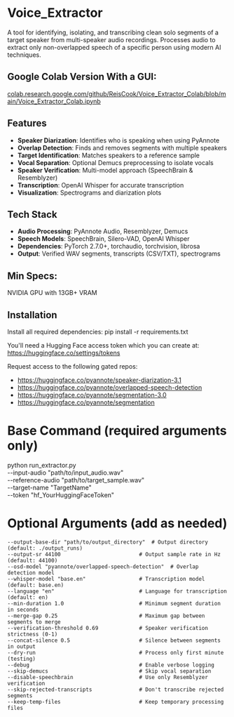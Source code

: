 # Voice_Extractor

A tool for identifying, isolating, and transcribing clean solo segments of a target speaker from multi-speaker audio recordings. Processes audio to extract only non-overlapped speech of a specific person using modern AI techniques.

## Google Colab Version With a GUI:

[colab.research.google.com/github/ReisCook/Voice_Extractor_Colab/blob/main/Voice_Extractor_Colab.ipynb
](https://colab.research.google.com/github/ReisCook/Voice_Extractor_Colab/blob/main/Voice_Extractor_Colab.ipynb)
## Features

- **Speaker Diarization**: Identifies who is speaking when using PyAnnote
- **Overlap Detection**: Finds and removes segments with multiple speakers  
- **Target Identification**: Matches speakers to a reference sample
- **Vocal Separation**: Optional Demucs preprocessing to isolate vocals
- **Speaker Verification**: Multi-model approach (SpeechBrain & Resemblyzer)
- **Transcription**: OpenAI Whisper for accurate transcription
- **Visualization**: Spectrograms and diarization plots

## Tech Stack

- **Audio Processing**: PyAnnote Audio, Resemblyzer, Demucs
- **Speech Models**: SpeechBrain, Silero-VAD, OpenAI Whisper
- **Dependencies**: PyTorch 2.7.0+, torchaudio, torchvision, librosa
- **Output**: Verified WAV segments, transcripts (CSV/TXT), spectrograms

## Min Specs:

NVIDIA GPU with 13GB+ VRAM

## Installation



Install all required dependencies:        pip install -r requirements.txt

You'll need a Hugging Face access token which you can create at: https://huggingface.co/settings/tokens

Request access to the following gated repos:
- https://huggingface.co/pyannote/speaker-diarization-3.1
- https://huggingface.co/pyannote/overlapped-speech-detection
- https://huggingface.co/pyannote/segmentation-3.0
- https://huggingface.co/pyannote/segmentation

# Base Command (required arguments only)
python run_extractor.py \
    --input-audio "path/to/input_audio.wav" \
    --reference-audio "path/to/target_sample.wav" \
    --target-name "TargetName" \
    --token "hf_YourHuggingFaceToken"

# Optional Arguments (add as needed)
    --output-base-dir "path/to/output_directory"  # Output directory (default: ./output_runs)
    --output-sr 44100                         # Output sample rate in Hz (default: 44100)
    --osd-model "pyannote/overlapped-speech-detection"  # Overlap detection model
    --whisper-model "base.en"                 # Transcription model (default: base.en)
    --language "en"                           # Language for transcription (default: en)
    --min-duration 1.0                        # Minimum segment duration in seconds
    --merge-gap 0.25                          # Maximum gap between segments to merge
    --verification-threshold 0.69             # Speaker verification strictness (0-1)
    --concat-silence 0.5                      # Silence between segments in output
    --dry-run                                 # Process only first minute (testing)
    --debug                                   # Enable verbose logging
    --skip-demucs                             # Skip vocal separation
    --disable-speechbrain                     # Use only Resemblyzer verification
    --skip-rejected-transcripts               # Don't transcribe rejected segments
    --keep-temp-files                         # Keep temporary processing files
